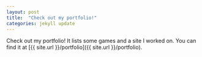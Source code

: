 ```yaml
---
layout: post
title:  "Check out my portfolio!"
categories: jekyll update
---
```

Check out my portfolio! It lists some games and a site I worked on. You can find it at [{{ site.url }}/portfolio]({{ site.url }}/portfolio).
